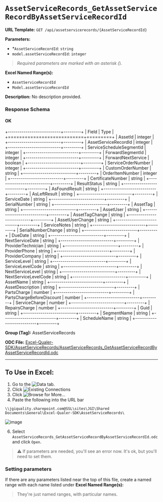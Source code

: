 # `AssetServiceRecords_GetAssetServiceRecordByAssetServiceRecordId`

**URL Template:**
`GET /api/assetservicerecords/{AssetServiceRecordId}`

**Parameters:**
- *`AssetServiceRecordId`: `string`
- `model.assetServiceRecordId`: `integer`


> *Required parameters are marked with an asterisk (*).

**Excel Named Range(s):**
- `AssetServiceRecordId`
- `Model.assetServiceRecordId`


**Description:**
No description provided.

### Response Schema

#### OK

+---------------------------+---------+
| Field                     | Type    |
+===========================+=========+
| AssetId                   | integer |
+---------------------------+---------+
| AssetServiceRecordId      | integer |
+---------------------------+---------+
| ServiceScheduleSegmentId  | integer |
+---------------------------+---------+
| ForwardSegmentId          | integer |
+---------------------------+---------+
| ForwardNextService        | boolean |
+---------------------------+---------+
| ServiceOrderNumber        | integer |
+---------------------------+---------+
| CustomOrderNumber         | string  |
+---------------------------+---------+
| OrderItemNumber           | integer |
+---------------------------+---------+
| CertificateNumber         | string  |
+---------------------------+---------+
| ResultStatus              | string  |
+---------------------------+---------+
| AsFoundResult             | string  |
+---------------------------+---------+
| AsLeftResult              | string  |
+---------------------------+---------+
| ServiceDate               | string  |
+---------------------------+---------+
| SerialNumber              | string  |
+---------------------------+---------+
| AssetTag                  | string  |
+---------------------------+---------+
| AssetUser                 | string  |
+---------------------------+---------+
| AssetTagChange            | string  |
+---------------------------+---------+
| AssetUserChange           | string  |
+---------------------------+---------+
| ServiceNotes              | string  |
+---------------------------+---------+
| SerialNumberChange        | string  |
+---------------------------+---------+
| DueDate                   | string  |
+---------------------------+---------+
| NextServiceDate           | string  |
+---------------------------+---------+
| ProviderTechnician        | string  |
+---------------------------+---------+
| ProviderPhone             | string  |
+---------------------------+---------+
| ProviderCompany           | string  |
+---------------------------+---------+
| ServiceLevel              | string  |
+---------------------------+---------+
| ServiceLevelCode          | string  |
+---------------------------+---------+
| NextServiceLevel          | string  |
+---------------------------+---------+
| NextServiceLevelCode      | string  |
+---------------------------+---------+
| AssetName                 | string  |
+---------------------------+---------+
| AssetDescription          | string  |
+---------------------------+---------+
| PartsCharge               | number  |
+---------------------------+---------+
| PartsChargeBeforeDiscount | number  |
+---------------------------+---------+
| ServiceCharge             | number  |
+---------------------------+---------+
| RepairsCharge             | number  |
+---------------------------+---------+
| Guid                      | string  |
+---------------------------+---------+
| SegmentName               | string  |
+---------------------------+---------+
| ScheduleName              | string  |
+---------------------------+---------+

**Group (Tag):**
AssetServiceRecords

**ODC File:**
[Excel-Qualer-SDK/AssetServiceRecords/AssetServiceRecords_GetAssetServiceRecordByAssetServiceRecordId.odc](https://github.com/Johnson-Gage-Inspection-Inc/qualer-sdk-odc/blob/main/Excel-Qualer-SDK/AssetServiceRecords/AssetServiceRecords_GetAssetServiceRecordByAssetServiceRecordId.odc)

---

To Use in Excel:
---

1. Go to the ![`Data`](https://github.com/user-attachments/assets/da437a70-57b3-4c5b-bb01-4910ece19ed1)
 tab.
3. Click ![Existing Connections](https://github.com/user-attachments/assets/a2f1ed67-b2e0-4c23-ac90-68c870e60289)
4. Click ![`Browse for More...`](https://github.com/user-attachments/assets/8e698494-6865-41e7-b6fa-043aea81809a)
5. Paste the following into the URL bar
```
\\jgiquality.sharepoint.com@SSL\sites\JGI\Shared Documents\General\Excel-Qualer-SDK\AssetServiceRecords\
```

![image](https://github.com/user-attachments/assets/1e1a8d87-0377-446d-aaf5-d78562991db3)

6. Select `AssetServiceRecords_GetAssetServiceRecordByAssetServiceRecordId.odc` and click `Open`.

> ⚠️ If parameters are needed, you'll see an error now. It's ok, but you'll need to set them.

### Setting parameters
If there are any parameters listed near the top of this file, create a named range with each name listed under **Excel Named Range(s):**
> They're just named ranges, with particular names.
